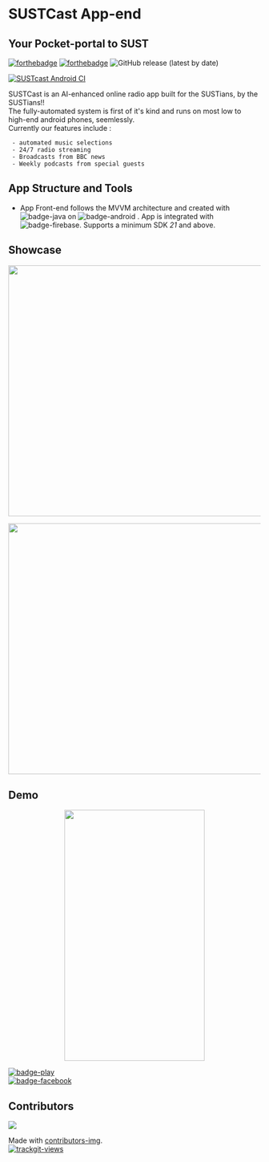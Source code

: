 # SUSTCast App-end
## Your Pocket-portal to SUST

[![forthebadge](https://forthebadge.com/images/badges/open-source.svg)](https://forthebadge.com)
[![forthebadge](https://forthebadge.com/images/badges/built-for-android.svg)](https://forthebadge.com)
![GitHub release (latest by date)](https://img.shields.io/github/v/release/sustcast/sustcast-android-app-v1?color=FFD700&style=for-the-badge&labelColor=black)

[![SUSTcast Android CI](https://github.com/sustcast/sustcast-android-app-v1/actions/workflows/android.yml/badge.svg)](https://github.com/sustcast/sustcast-android-app-v1/actions/workflows/android.yml)



SUSTCast is an AI-enhanced online radio app built for the SUSTians, by the SUSTians!!<br/>
The fully-automated system is first of it's kind and runs on most low to high-end android phones, seemlessly.<br/>
Currently our features include :
```
 - automated music selections
 - 24/7 radio streaming
 - Broadcasts from BBC news
 - Weekly podcasts from special guests
```

## App Structure and Tools

* App Front-end follows the MVVM architecture and created with ![badge-java](https://img.shields.io/badge/java-FFD700?style=for-the-badge&logo=java&logoColor=white) on ![badge-android](https://img.shields.io/badge/androidstudio-FFD700?style=for-the-badge&logo=android&logoColor=white) . 
App is integrated with ![badge-firebase](https://img.shields.io/badge/firebase-FFD700?style=for-the-badge&logo=firebase&logoColor=white). Supports a minimum SDK *21* and above.  

## Showcase
<p align="center">
  <img width=800 height=500 src="auth-ss.jpg">
</p>
<p align="center">
  <img width=800 height=500 src="frag-ss.jpg">
</p>



## Demo
<p align="center">
  <img  height="500" width="280" src="bhungbhang.gif">
</p>

[![badge-play](https://img.shields.io/badge/Download-playstore-FFD700?style=for-the-badge&logo=google-play&logoColor=white&labelColor=black)](https://play.google.com/store/apps/details?id=com.sust.sustcast)
<br/>
[![badge-facebook](https://img.shields.io/badge/Visit-facebook-FFD700?style=for-the-badge&logo=facebook&logoColor=white&labelColor=black)](https://www.facebook.com/sustcast)
 ## Contributors
<a href="https://github.com/sustcast/sustcast-android-app-v1/graphs/contributors">
  <img src="https://contributors-img.web.app/image?repo=sustcast/sustcast-android-app-v1" />
</a>

Made with [contributors-img](https://contributors-img.web.app).
<br/>
<a href="https://trackgit.com">
<img src="https://sfy.cx/u/o7t" alt="trackgit-views" />
</a>
